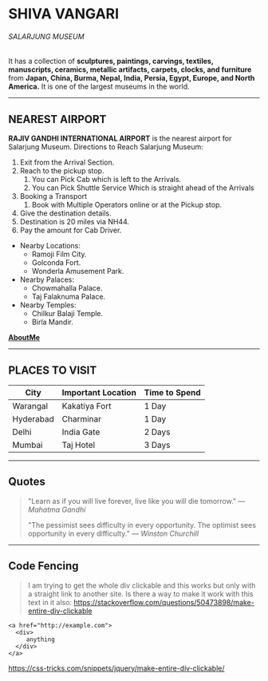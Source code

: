 # SHIVA VANGARI
###### SALARJUNG MUSEUM
It has a collection of **sculptures, paintings, carvings, textiles, manuscripts, ceramics, metallic artifacts, carpets, clocks, and furniture** from **Japan, China, Burma, Nepal, India, Persia, Egypt, Europe, and North America.** It is one of the largest museums in the world.

---

## NEAREST AIRPORT
**RAJIV GANDHI INTERNATIONAL AIRPORT** is the nearest airport for Salarjung Museum.
Directions to Reach Salarjung Museum:
1. Exit from the Arrival Section.
2. Reach to the pickup stop.
    1. You can Pick Cab which is left to the Arrivals.
    2. You can Pick Shuttle Service Which is straight ahead of the Arrivals 
3. Booking a Transport 
    1. Book with Multiple Operators online or at the Pickup stop.
4. Give the destination details.
5. Destination is 20 miles via NH44.
6. Pay the amount for Cab Driver.

* Nearby Locations:
    * Ramoji Film City.
    * Golconda Fort.
    * Wonderla Amusement Park.
* Nearby Palaces:
    * Chowmahalla Palace.
    * Taj Falaknuma Palace.
* Nearby Temples:
    * Chilkur Balaji Temple.
    * Birla Mandir.

**[AboutMe](AboutMe.md)**

---

## PLACES TO VISIT
|       City        |       Important Location      |       Time to Spend       |
| ----------------- | ----------------------------- | ------------------------- |
|    Warangal       |           Kakatiya Fort       |           1 Day           |
|    Hyderabad      |           Charminar           |           1 Day           |
|    Delhi          |           India Gate          |           2 Days          |
|    Mumbai         |           Taj Hotel           |           3 Days          |

---

## Quotes
> "Learn as if you will live forever, live like you will die tomorrow." — *Mahatma Gandhi*
> 
> "The pessimist sees difficulty in every opportunity. The optimist sees opportunity in every difficulty." — *Winston Churchill*

---

## Code Fencing
>I am trying to get the whole div clickable and this works but only with a straight link to another site. Is there a way to make it work with this text in it also:
<https://stackoverflow.com/questions/50473898/make-entire-div-clickable>
```
<a href="http://example.com">
  <div>
     anything
  </div>
</a>
```
<https://css-tricks.com/snippets/jquery/make-entire-div-clickable/>


